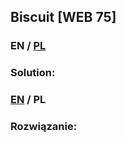 ## Biscuit [WEB 75]

>

### EN / [PL](#rozwiązanie)

### Solution:

### [EN](#solution) / PL

### Rozwiązanie:
